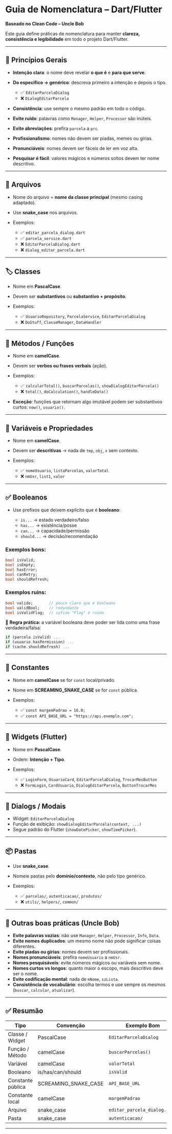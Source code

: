# Guia de Nomenclatura – Dart/Flutter

**Baseado no Clean Code – Uncle Bob**

Este guia define práticas de nomenclatura para manter **clareza, consistência e legibilidade** em todo o projeto Dart/Flutter.

---

## 🎯 Princípios Gerais

* **Intenção clara**: o nome deve revelar **o que é** e **para que serve**.
* **Do específico → genérico**: descreva primeiro a intenção e depois o tipo.

  * ✅ `EditarParcelaDialog`
  * ❌ `DialogEditarParcela`
* **Consistência**: use sempre o mesmo padrão em todo o código.
* **Evite ruído**: palavras como `Manager`, `Helper`, `Processor` são inúteis.
* **Evite abreviações**: prefira `parcela` a `prc`.
* **Profissionalismo**: nomes não devem ser piadas, memes ou gírias.
* **Pronunciáveis**: nomes devem ser fáceis de ler em voz alta.
* **Pesquisar é fácil**: valores mágicos e números soltos devem ter nome descritivo.

---

## 📂 Arquivos

* Nome do arquivo = **nome da classe principal** (mesmo casing adaptado).
* Use **snake\_case** nos arquivos.
* Exemplos:

  * ✅ `editar_parcela_dialog.dart`
  * ✅ `parcela_service.dart`
  * ❌ `EditarParcelaDialog.dart`
  * ❌ `dialog_editar_parcela.dart`

---

## 🏷️ Classes

* Nome em **PascalCase**.
* Devem ser **substantivos** ou **substantivo + propósito**.
* Exemplos:

  * ✅ `UsuarioRepository`, `ParcelaService`, `EditarParcelaDialog`
  * ❌ `DoStuff`, `ClasseManager`, `DataHandler`

---

## 🔧 Métodos / Funções

* Nome em **camelCase**.
* Devem ser **verbos ou frases verbais** (ação).
* Exemplos:

  * ✅ `calcularTotal()`, `buscarParcelas()`, `showDialogEditarParcela()`
  * ❌ `total()`, `doCalculation()`, `handleData()`
* **Exceção**: funções que retornam algo imutável podem ser substantivos curtos: `now()`, `usuario()`.

---

## 🧩 Variáveis e Propriedades

* Nome em **camelCase**.
* Devem ser **descritivas** → nada de `tmp`, `obj`, `x` sem contexto.
* Exemplos:

  * ✅ `nomeUsuario`, `listaParcelas`, `valorTotal`
  * ❌ `nmUsr`, `list1`, `valor`

---

## ✅ Booleanos

* Use prefixos que deixem explícito que é **booleano**:

  * `is...` → estado verdadeiro/falso
  * `has...` → existência/posse
  * `can...` → capacidade/permissão
  * `should...` → decisão/recomendação

### Exemplos bons:

```dart
bool isValid;
bool isEmpty;
bool hasError;
bool canRetry;
bool shouldRefresh;
```

### Exemplos ruins:

```dart
bool valido;       // pouco claro que é booleano
bool validBool;    // redundante
bool isValidFlag;  // sufixo "Flag" é ruído
```

📌 **Regra prática:** a variável booleana deve poder ser lida como uma frase verdadeira/falsa:

```dart
if (parcela.isValid) ...
if (usuario.hasPermission) ...
if (cache.shouldRefresh) ...
```

---

## 🧾 Constantes

* Nome em **camelCase** se for `const` local/privado.
* Nome em **SCREAMING\_SNAKE\_CASE** se for `const` pública.
* Exemplos:

  * ✅ `const margemPadrao = 16.0;`
  * ✅ `const API_BASE_URL = "https://api.exemplo.com";`

---

## 🎨 Widgets (Flutter)

* Nome em **PascalCase**.
* Ordem: **Intenção + Tipo**.
* Exemplos:

  * ✅ `LoginForm`, `UsuarioCard`, `EditarParcelaDialog`, `TrocarMesButton`
  * ❌ `FormLogin`, `CardUsuario`, `DialogEditarParcela`, `ButtonTrocarMes`

---

## 💬 Dialogs / Modais

* Widget: `EditarParcelaDialog`
* Função de exibição: `showDialogEditarParcela(context, ...)`
* Segue padrão do Flutter (`showDatePicker`, `showTimePicker`).

---

## 📦 Pastas

* Use **snake\_case**.
* Nomeie pastas pelo **domínio/contexto**, não pelo tipo genérico.
* Exemplos:

  * ✅ `parcelas/`, `autenticacao/`, `produtos/`
  * ❌ `utils/`, `helpers/`, `common/`

---

## 🧠 Outras boas práticas (Uncle Bob)

* **Evite palavras vazias**: não use `Manager`, `Helper`, `Processor`, `Info`, `Data`.
* **Evite nomes duplicados**: um mesmo nome não pode significar coisas diferentes.
* **Evite piadas ou gírias**: nomes devem ser profissionais.
* **Nomes pronunciáveis**: prefira `nomeUsuario` a `nmUsr`.
* **Nomes pesquisáveis**: evite números mágicos ou variáveis sem nome.
* **Nomes curtos vs longos**: quanto maior o escopo, mais descritivo deve ser o nome.
* **Evite codificação mental**: nada de `mNome`, `szLista`.
* **Consistência de vocabulário**: escolha termos e use sempre os mesmos (`buscar`, `calcular`, `atualizar`).

---

## ✅ Resumão

| Tipo              | Convenção              | Exemplo Bom                  | Exemplo Ruim               |
| ----------------- | ---------------------- | ---------------------------- | -------------------------- |
| Classe / Widget   | PascalCase             | `EditarParcelaDialog`        | `DialogEditarParcela`      |
| Função / Método   | camelCase              | `buscarParcelas()`           | `getParcels()`             |
| Variável          | camelCase              | `valorTotal`                 | `vTotal`                   |
| Booleano          | is/has/can/should      | `isValid`                    | `isValidFlag`              |
| Constante pública | SCREAMING\_SNAKE\_CASE | `API_BASE_URL`               | `apiBaseUrl`               |
| Constante local   | camelCase              | `margemPadrao`               | `MARGEM_PADRAO`            |
| Arquivo           | snake\_case            | `editar_parcela_dialog.dart` | `EditarParcelaDialog.dart` |
| Pasta             | snake\_case            | `autenticacao/`              | `helpers/`                 |

---
